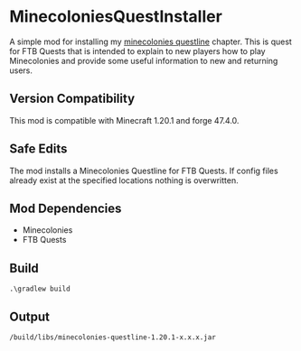 # MinecoloniesQuestInstaller
A simple mod for installing my [minecolonies questline](https://www.planetminecraft.com/mod/minecolonies-questline-ftb-quests/) chapter. This is quest for FTB Quests that is intended to explain to new players how to play Minecolonies and provide some useful information to new and returning users. 

## Version Compatibility
This mod is compatible with Minecraft 1.20.1 and forge 47.4.0.

## Safe Edits
The mod installs a Minecolonies Questline for FTB Quests. If config files already exist at the specified locations nothing is overwritten.

## Mod Dependencies
* Minecolonies
* FTB Quests

## Build
`.\gradlew build`   

## Output
`/build/libs/minecolonies-questline-1.20.1-x.x.x.jar`
